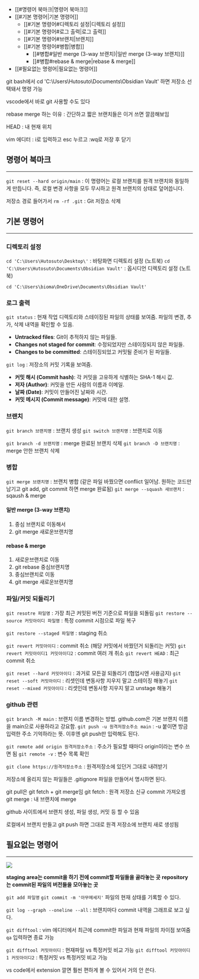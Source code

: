 - [[#명령어 북마크|명령어 북마크]]
- [[#기본 명령어|기본 명령어]]
	- [[#기본 명령어#디렉토리 설정|디렉토리 설정]]
	- [[#기본 명령어#로그 출력|로그 출력]]
	- [[#기본 명령어#브랜치|브랜치]]
	- [[#기본 명령어#병합|병합]]
		- [[#병합#일반 merge (3-way 브랜치)|일반 merge (3-way 브랜치)]]
		- [[#병합#rebase & merge|rebase & merge]]
- [[#필요없는 명령어|필요없는 명령어]]


git bash에서 cd 'C:\Users\Hutosuto\Documents\Obsidian Vault' 하면 저장소 선택돼서 명령 가능

vscode에서 바로 git 사용할 수도 있다

rebase merge 하는 이유 : 간단하고 짧은 브랜치들은 이거 쓰면 깔끔해보임

HEAD : 내 현재 위치

vim 에디터 : i로 입력하고 esc 누르고 :wq로 저장 후 닫기



## 명령어 북마크
<hr>

`git reset --hard origin/main`
: 이 명령어는 로컬 브랜치를 원격 브랜치와 동일하게 만듭니다. 
즉, 로컬 변경 사항을 모두 무시하고 원격 브랜치의 상태로 덮어씁니다.

저장소 경로 들어가서 `rm -rf .git` : Git 저장소 삭제


## 기본 명령어
<hr>

### 디렉토리 설정

`cd 'C:\Users\Hutosuto\Desktop\'` : 바탕화면 디렉토리 설정 (노트북)
`cd 'C:\Users\Hutosuto\Documents\Obsidian Vault'` : 옵시디언 디렉토리 설정 (노트북)

`cd 'C:\Users\bioma\OneDrive\Documents\Obsidian Vault'`

### 로그 출력

`git status` : 현재 작업 디렉토리와 스테이징된 파일의 상태를 보여줌. 파일의 변경, 추가, 삭제 내역을 확인할 수 있음.
- **Untracked files**: Git이 추적하지 않는 파일들.
- **Changes not staged for commit**: 수정되었지만 스테이징되지 않은 파일들.
- **Changes to be committed**: 스테이징되었고 커밋될 준비가 된 파일들.

`git log` : 저장소의 커밋 기록을 보여줌.
- **커밋 해시 (Commit hash)**: 각 커밋을 고유하게 식별하는 SHA-1 해시 값.
- **저자 (Author)**: 커밋을 만든 사람의 이름과 이메일.
- **날짜 (Date)**: 커밋이 만들어진 날짜와 시간.
- **커밋 메시지 (Commit message)**: 커밋에 대한 설명.

### 브랜치

`git branch 브랜치명` : 브랜치 생성
`git switch 브랜치명` : 브랜치로 이동

`git branch -d 브랜치명` : merge 완료된 브랜치 삭제
`git branch -D 브랜치명` : merge 안한 브랜치 삭제

### 병합

`git merge 브랜치명` : 브랜치 병합 (같은 파일 바꿨으면 conflict 일어남. 원하는 코드만 남기고 git add, git commit 하면 merge 완료됨)
`git merge --squash 새브랜치` : sqaush & merge

#### 일반 merge (3-way 브랜치)
1. 중심 브랜치로 이동해서
2. git merge 새로운브랜치명

#### rebase & merge
1. 새로운브랜치로 이동
2. git rebase 중심브랜치명
3. 중심브랜치로 이동
4. git merge 새로운브랜치명


### 파일/커밋 되돌리기

`git resotre 파일명` : 가장 최근 커밋된 버전 기준으로 파일을 되돌림 
`git restore --source 커밋아이디 파일명` : 특정 commit 시점으로 파일 복구

`git restore --staged 파일명` : staging 취소

`git revert 커밋아이디` : commit 취소 (해당 커밋에서 바꿨던거 되돌리는 커밋)
`git revert 커밋아이디1 커밋아이디2` : commit 여러 개 취소
`git revert HEAD` : 최근 commit 취소

`git reset --hard 커밋아이디` : 과거로 모든걸 되돌리기 (협업시엔 사용금지)
`git reset --soft 커밋아이디` : 리셋인데 변동사항 지우지 말고 스테이징 해놓기
`git reset --mixed 커밋아이디` : 리셋인데 변동사항 지우지 말고 unstage 해놓기

### github 관련

`git branch -M main` : 브랜치 이름 변경하는 방법. github.com은 기본 브랜치 이름을 main으로 사용하라고 강요함.
`git push -u 원격저장소주소 main` : -u 붙이면 방금 입력한 주소 기억하라는 뜻. 이후엔 git push만 입력해도 된다.

`git remote add origin 원격저장소주소` : 주소가 필요할 때마다 origin이라는 변수 쓰면 됨
`git remote -v` : 변수 목록 확인

`git clone https://원격저장소주소` : 원격저장소에 있던거 그대로 내려받기

저장소에 올리지 않는 파일들은 .gitignore 파일을 만들어서 명시하면 된다.

git pull은 git fetch + git merge임
git fetch : 원격 저장소 신규 commit 가져오셈
git merge : 내 브랜치에 merge

github 사이트에서 브랜치 생성, 파일 생성, 커밋 등 할 수 있음

로컬에서 브랜치 만들고 git push 하면 그대로 원격 저장소에 브랜치 새로 생성됨


## 필요없는 명령어
<hr>

![](Pasted%20image%2020240517164734.png)

**staging area는 commit을 하기 전에 commit할 파일들을 골라놓는 곳**
**repository는 commit된 파일의 버전들을 모아놓는 곳**

`git add 파일명` 
`git commit -m '아무메세지'`
파일의 현재 상태를 기록할 수 있다.

`git log --graph --oneline --all` : 브랜치마다 commit 내역을 그래프로 보고 싶다.

`git difftool` : vim 에디터에서 최근에 commit한 파일과 현재 파일의 차이점 보여줌
`qa` 입력하면 종료 가능

`git difftool 커밋아이디` : 현재파일 vs 특정커밋 비교 가능
`git difftool 커밋아이디1 커밋아이디2` : 특정커밋 vs 특정커밋 비교 가능

vs code에서 extension 깔면 훨씬 편하게 볼 수 있어서 거의 안 쓴다.


